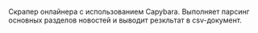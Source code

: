 Скрапер онлайнера с использованием Capybara. 
Выполняет парсинг основных разделов новостей и выводит резкльтат в csv-документ.
